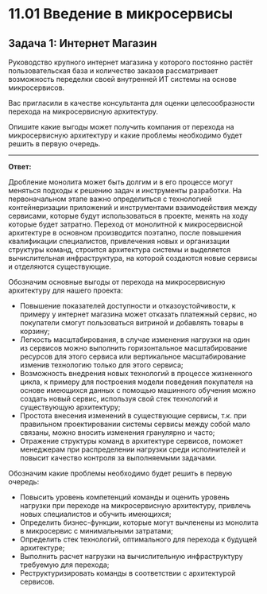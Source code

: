 # 11.01 Введение в микросервисы

## Задача 1: Интернет Магазин

Руководство крупного интернет магазина у которого постоянно растёт пользовательская база и количество заказов рассматривает возможность переделки своей внутренней ИТ системы на основе микросервисов.

Вас пригласили в качестве консультанта для оценки целесообразности перехода на микросервисную архитектуру.

Опишите какие выгоды может получить компания от перехода на микросервисную архитектуру и какие проблемы необходимо будет решить в первую очередь.

---

__Ответ:__

Дробление монолита может быть долгим и в его процессе могут меняться подходы к решению задач и инструменты разработки. На первоначальном этапе важно определиться с технологией контейнеризации приложений и инструментами взаимодействия между сервисами, которые будут использоваться в проекте, менять на ходу которые будет затратно. Переход от монолитной к микросервисной архитектуре в основном производится поэтапно, после повышения квалификации специалистов, привлечения новых и организации структуры команд, строится архитектура системы и выделяется вычислительная инфраструктура, на которой создаются новые сервисы и отделяются существующие.

Обозначим основные выгоды от перехода на микросервисную архитектуру для нашего проекта:

- Повышение показателей доступности и отказоустойчивости, к примеру у интернет магазина может отказать платежный сервис, но покупатели смогут пользоваться витриной и добавлять товары в корзину;
- Легкость масштабирования, в случае изменения нагрузки на один из сервисов можно выполнить горизонтальное масштабирование ресурсов для этого сервиса или вертикальное масштабирование изменив технологию только для этого сервиса;
- Возможность внедрения новых технологий в процессе жизненного цикла, к примеру для построения модели поведения покупателя на основе имеющихся данных с помощью машинного обучения можно создать новый сервис, используя свой стек технологий и существующую архитектуру;
- Простота внесения изменений в существующие сервисы, т.к. при правильном проектировании системы сервисы между собой мало связаны, можно вносить изменения гранулярно и часто;
- Отражение структуры команд в архитектуре сервисов, поможет менеджерам при распределении нагрузки среди исполнителей и повысит качество контроля за выполняемыми задачами.

Обозначим какие проблемы необходимо будет решить в первую очередь:

- Повысить уровень компетенций команды и оценить уровень нагрузки при переходе на микросервисную архитектуру, привлечь новых специалистов и обучить имеющихся;
- Определить бизнес-функции, которые могут вычленены из монолита в микросервис с минимальными затратами;
- Определить стек технологий, оптимального для перехода к будущей архитектуре;
- Выполнить расчет нагрузки на вычислительную инфраструктуру требуемую для перехода;
- Реструктуризировать команды в соответствии с архитектурой сервисов.

